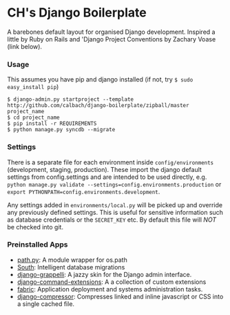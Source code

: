 CH's Django Boilerplate
===========================================

A barebones default layout for organised Django development. Inspired a little by Ruby on Rails and 'Django Project Conventions by Zachary Voase (link below).

### Usage

This assumes you have pip and django installed (if not, try `$ sudo easy_install pip`)

    $ django-admin.py startproject --template http://github.com/calbach/django-boilerplate/zipball/master project_name
    $ cd project_name
    $ pip install -r REQUIREMENTS
    $ python manage.py syncdb --migrate


### Settings

There is a separate file for each environment inside `config/environments` (development, staging, production). These import the django default settings from config.settings and are intended to be used directly, e.g. `python manage.py validate --settings=config.environments.production` or `export PYTHONPATH=config.environments.development`.

Any settings added in `environments/local.py` will be picked up and override any previously defined settings. This is useful for sensitive information such as database credentials or the `SECRET_KEY` etc. By default this file will *NOT* be checked into git.


### Preinstalled Apps

 * [path.py](https://github.com/dottedmag/path.py): A module wrapper for os.path
 * [South](http://south.aeracode.org/): Intelligent database migrations
 * [django-grappelli](https://github.com/sehmaschine/django-grappelli): A jazzy skin for the Django admin interface.
 * [django-command-extensions](https://github.com/django-extensions): A a collection of custom extensions 
 * [fabric](http://docs.fabfile.org/en/1.3.1/index.html): Application deployment and systems administration tasks.
 * [django-compressor](https://github.com/jezdez/django_compressor): Compresses linked and inline javascript or CSS into a single cached file.

